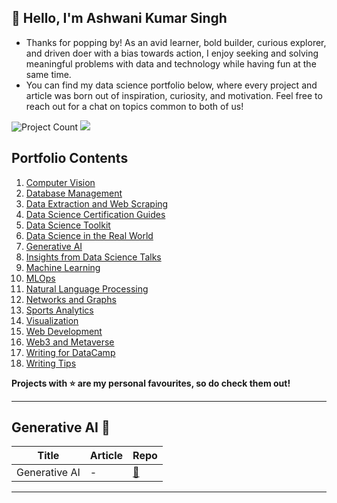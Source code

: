 ## 👋 Hello, I'm Ashwani Kumar Singh

- Thanks for popping by! As an avid learner, bold builder, curious explorer, and driven doer with a bias towards action, I enjoy seeking and solving meaningful problems with data and technology while having fun at the same time. 
- You can find my data science portfolio below, where every project and article was born out of inspiration, curiosity, and motivation. Feel free to reach out for a chat on topics common to both of us!

![Project Count](https://komarev.com/ghpvc/?username=AshwaniKuSingh&color=green) ![](https://img.shields.io/static/v1?label=Project+count&message=7&color=2ea44f)

## Portfolio Contents
1. [Computer Vision](#computer-vision)
2. [Database Management](#database)
3. [Data Extraction and Web Scraping](#data-extraction-and-web-scraping)
4. [Data Science Certification Guides](#data-science-certification-guides)
5. [Data Science Toolkit](#data-science-tools)
6. [Data Science in the Real World](#real-world-data-science)
7. [Generative AI](#generative-ai)
8. [Insights from Data Science Talks](#talks)
9. [Machine Learning](#machine-learning)
10. [MLOps](#mlops)
11. [Natural Language Processing](#natural-language-processing)
12. [Networks and Graphs](#networks-and-graphs)
13. [Sports Analytics](#sports-analytics)
14. [Visualization](#visualization)
15. [Web Development](#web-development)
16. [Web3 and Metaverse](#web3)
17. [Writing for DataCamp](#writing-for-datacamp)
18. [Writing Tips](#writing-tips)

**Projects with :star: are my personal favourites, so do check them out!**
___
<a name="generative-ai"></a>
## Generative AI :robot:    
| Title | Article | Repo |
| --- | --- | --- |
| Generative AI | - | [:link:](https://github.com/AshwaniKuSingh/AudioTranslateRAGAudio) |
___
